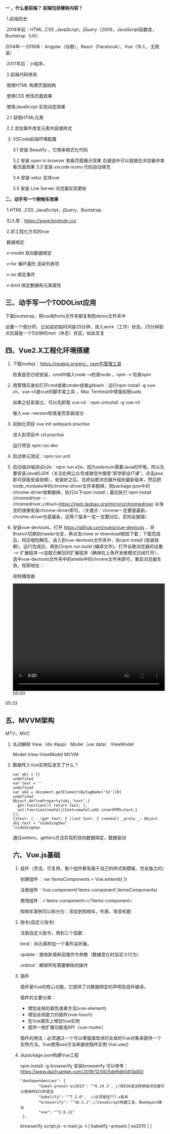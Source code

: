 **一 ，什么是前端？ 前端包括哪些内容？**

​	1.前端历史

​		2014年前：HTML ,CSS ,JavaScript，jQuery（2006，JavaScript函数库，Bootstrap（UI)）

​		2014年---2016年：Angular（谷歌），React（Facebook），Vue（华人，尤雨溪）

​		2017年后：小程序，

​	2.前端代码体验

​		使用HTML           构建页面结构

​		使用CSS              修饰页面效果

​		使用JavaScript     实现动态效果

​		2.1 获取HTML元素

​		2.2 添加事件改变元素内容或样式

 3. VSCode前端环境配置

    3.1 安装 Beautify ，它用来格式化代码

    3.2 安装 open in browser  查看页面展示效果 右键选中可以直接在浏览器中查看页面效果
    3.3 安装 vscode-icons  代码自动填充

    3.4 安装 vetur                    支持vue

    3.5 安装  Live Server         浏览器实现更新	

**二，动手写一个购物车效果**

​	1.HTML ,CSS ,JavaScript，jQuery，Bootstrap

​		引入库：https://www.bootcdn.cn/

​	2.非工程化方式的vue

​		数据绑定

​		v-model 双向数据绑定

​		v-for 循环遍历 渲染列表项

​		v-on 绑定事件

​		v-bind 绑定数据和元素属性



## 三、动手写一个TODOList应用

下载bootstrap，把css和fonts文件夹都复制到demo文件夹中

设置一个倒计时，比如说初始时间是25分钟，进入work（工作）状态，25分钟到点后就是一个5分钟的rest（休息）状态，如此反复

## 四、Vue2.X工程化环境搭建

1. 下载nodejs：https://nodejs.org/en/，npm包管理工具

   检查是否已经安装，cmd中输入node -v检查node ，npm -v 检查npm

2. 用管理员身份打开cmd或者cmder或者gitbash：运行npm install -g vue-cli，vue-cli是vue的脚手架工具 ，Mac Terminal中增强权限sudo

   如果之前安装过，可以先卸载 vue-cli：npm uninstall -g vue-cli

   输入vue –version检查是否安装成功

3. 初始化项目 vue init webpack practise

   进入到项目中 cd practise

   运行项目 npm run dev

4. 启动单元测试：npm run unit

5. 启动端对端测试e2e：npm run e2e，因为selenium需要Java的环境，所以先要安装Java的JDK（关注右侧公众号或微信中搜索“即学即会IT课”，点击java即可获取安装视频），安装好之后，先把谷歌浏览器升级到最新版本，然后把node_modules中的chrome-driver文件夹删掉，把package.json中的chrome-driver依赖删掉，执行以下npm install；最后执行 npm install chromedriver --chromedriver_cdnurl=https://npm.taobao.org/mirrors/chromedriver 从淘宝的镜像安装chrome-driver即可。（关键点：chrome一定要是最新，chrome-driver也是最新，这两个版本一定一定要对应，否则会报错）

6. 安装vue-devtools，打开 https://github.com/vuejs/vue-devtools ，将Branch切换到master分支，再点击clone or download按钮下载；下载完成后，将压缩包解压，进入到vue-devtools文件夹中，执npm install (安装依赖)，运行完成后，再执行npm run build (编译文件)。打开谷歌浏览器的设置—> 扩展程序—>加载已解压的扩展程序（确保右上角开发者模式已经打开），选中vue-devtools文件夹中的shells中的chrome文件夹即可，重启浏览器生效。视频地址：

   

   视频播放器

   <video class="wp-video-shortcode" id="video-260-1_html5" width="640" height="360" preload="metadata" src="http://itzhao.club/wp-content/uploads/2020/04/%E5%AE%89%E8%A3%85vue-devtools%E6%89%A9%E5%B1%95%E5%B7%A5%E5%85%B7.mp4?_=1" style="box-sizing: border-box; display: inline-block; vertical-align: baseline; font-family: Helvetica, Arial; max-width: 100%; width: 602px; height: 338.625px;"></video>
00:00
   
05:33

## 五、MVVM架构

MTV，MVC

1. 名词解释 View（div #app） Model（var data） ViewModel

   Model-View-ViewModel MVVM

2. 数据传入Vue实例后发生了什么？

   ```
   var obj = {}
   undefined
   var text = ''
   undefined
   var oH2 = document.getElementsByTagName('h2')[0]
   undefined
   Object.defineProperty(obj,'text',{
     get:function(){ return text; },
     set:function(newVal){text=newVal;oH2.innerHTMl=text;}
   });
   {}text: (...)get text: ƒ ()set text: ƒ (newVal)__proto__: Object
   obj.text = "nidedingdan"
   "nidedingdan
   ```

   通过setters，getters方法实现的双向数据绑定，数据驱动
   
   ## 六、Vue.js基础
   
   1. 组件（灵活，可复用，每个组件都有属于自己的样式和模板，完全独立的）
   
      创建组件： var ItemsComponents = Vue.extend({ })
   
      注册组件：Vue.component(‘items-component’,ItemsComponents)
   
      使用组件：<‘items-component></’items-component>
   
      购物车案例可以拆分为：添加到购物车，列表，改变标题
   
   2. 指令(自定义指令)
   
      注册自定义指令，用到三个函数：
   
      bind：向元素附加一个事件监听器，
   
      update：接收新值和旧值作为参数（数据变化时自定义行为）
   
      unbind：解绑所有需要解除的操作
   
   3. 插件
   
      插件是Vue的核心功能，它提供了对数据绑定的声明及组件编译。
   
      插件的主要分类：
   
      - 增加全局的属性或者方法(vue-element)
      - 增加全局能力的插件(vue-touch)
      - 在Vue属性上增加Vue实例
      - 提供一些扩展功能或API（vue-router）
   
      插件的用法：必须通过一个可以增强或改进的全局的Vue对象来提供一个实例方法。Vue使用use方法来接收插件实例 Vue.use()
   
   1. 从package.json构建Vue工程
   
      npm install -g browserify 安装browserify 可以参考：https://www.dazhuanlan.com/2019/12/05/5de8db0d13a50/
   
      ```
      "devDependencies": {
              "babel-preset-es2015": "^6.24.1", //将ES6语法转换成浏览器可以使用的ES5的语法
              "babelify": "^7.3.0",  //必须是这个7.x版本
              "browserify": "^16.5.1",//JavaScript构建工具，和webpack类似 
              "vue": "^2.6.11"
       },
      ```
   
      browserify script.js -o main.js -t [ babelify –presets [ es2015 ] ]